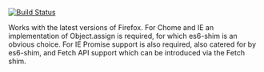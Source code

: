 [![Build Status](https://travis-ci.org/keirlawson/CiviPromise.svg)](https://travis-ci.org/keirlawson/CiviPromise)

Works with the latest versions of Firefox.  For Chome and IE an implementation of Object.assign is required, for which es6-shim is an obvious choice.  For IE Promise support is also required, also catered for by es6-shim, and Fetch API support which can be introduced via the Fetch shim.
